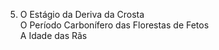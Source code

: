﻿5. O Estágio da Deriva da Crosta<br />O Período Carbonífero das Florestas de Fetos<br />A Idade das Rãs